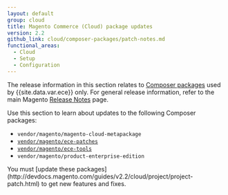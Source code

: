 ```yaml
---
layout: default
group: cloud
title: Magento Commerce (Cloud) package updates
version: 2.2
github_link: cloud/composer-packages/patch-notes.md
functional_areas:
  - Cloud
  - Setup
  - Configuration
---
```


The release information in this section relates to [Composer packages](http://devdocs.magento.com/guides/v2.2/cloud/reference/cloud-composer.html) used by {{site.data.var.ece}} only. For general release information, refer to the main Magento [Release Notes]({{page.baseurl}}/release-notes/bk-release-notes.html) page.

Use this section to learn about updates to the following Composer packages:

-   `vendor/magento/magento-cloud-metapackage`
-   [`vendor/magento/ece-patches`](http://devdocs.magento.com/guides/v2.2/cloud/composer-packages/ece-patches.html)
-   [`vendor/magento/ece-tools`](http://devdocs.magento.com/guides/v2.2/cloud/composer-packages/ece-tools.html)
-   `vendor/magento/product-enterprise-edition`

<div class="bs-callout bs-callout-info" id="info" markdown="1">
You must [update these packages](http://devdocs.magento.com/guides/v2.2/cloud/project/project-patch.html) to get new features and fixes.
</div>
